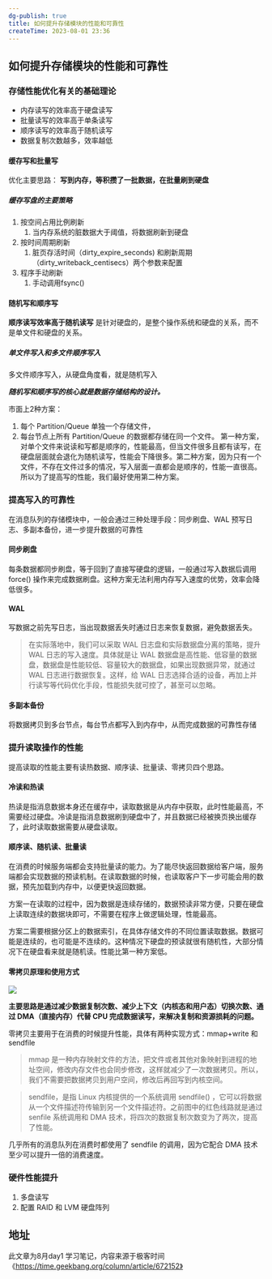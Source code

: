 ```yaml
---
dg-publish: true
title: 如何提升存储模块的性能和可靠性
createTime: 2023-08-01 23:36  
---
```

## 如何提升存储模块的性能和可靠性

### 存储性能优化有关的基础理论

- 内存读写的效率高于硬盘读写
- 批量读写的效率高于单条读写
- 顺序读写的效率高于随机读写
- 数据复制次数越多，效率越低

#### 缓存写和批量写

优化主要思路： **写到内存，等积攒了一批数据，在批量刷到硬盘**

##### 缓存写盘的主要策略

1. 按空间占用比例刷新
	1. 当内存系统的脏数据大于阈值，将数据刷新到硬盘
2. 按时间周期刷新
	1. 脏页存活时间（dirty_expire_seconds) 和刷新周期（dirty_writeback_centisecs）两个参数来配置
3. 程序手动刷新
	1. 手动调用fsync()

#### 随机写和顺序写

**顺序读写效率高于随机读写**
是针对硬盘的，是整个操作系统和硬盘的关系，而不是单文件和硬盘的关系。

##### 单文件写入和多文件顺序写入
多文件顺序写入，从硬盘角度看，就是随机写入

_**随机写和顺序写的核心就是数据存储结构的设计。**_


市面上2种方案：
1. 每个 Partition/Queue 单独一个存储文件，
2. 每台节点上所有 Partition/Queue 的数据都存储在同一个文件。
第一种方案，对单个文件来说读和写都是顺序的，性能最高，但当文件很多且都有读写，在硬盘层面就会退化为随机读写，性能会下降很多。第二种方案，因为只有一个文件，不存在文件过多的情况，写入层面一直都会是顺序的，性能一直很高。所以为了提高写的性能，我们最好使用第二种方案。

### 提高写入的可靠性

在消息队列的存储模块中，一般会通过三种处理手段：同步刷盘、WAL 预写日志、多副本备份，进一步提升数据的可靠性
#### 同步刷盘
每条数据都同步刷盘，等于回到了直接写硬盘的逻辑，一般通过写入数据后调用 force() 操作来完成数据刷盘。这种方案无法利用内存写入速度的优势，效率会降低很多。

#### WAL
写数据之前先写日志，当出现数据丢失时通过日志来恢复数据，避免数据丢失。

> 在实际落地中，我们可以采取 WAL 日志盘和实际数据盘分离的策略，提升 WAL 日志的写入速度。具体就是让 WAL 数据盘是高性能、低容量的数据盘，数据盘是性能较低、容量较大的数据盘，如果出现数据异常，就通过 WAL 日志进行数据恢复。这样，给 WAL 日志选择合适的设备，再加上并行读写等代码优化手段，性能损失就可控了，甚至可以忽略。

#### 多副本备份
将数据拷贝到多台节点，每台节点都写入到内存中，从而完成数据的可靠性存储



### 提升读取操作的性能

提高读取的性能主要有读热数据、顺序读、批量读、零拷贝四个思路。

#### 冷读和热读
热读是指消息数据本身还在缓存中，读取数据是从内存中获取，此时性能最高，不需要经过硬盘。冷读是指消息数据刷到硬盘中了，并且数据已经被换页换出缓存了，此时读取数据需要从硬盘读取。

#### 顺序读、随机读、批量读

在消费的时候服务端都会支持批量读的能力。为了能尽快返回数据给客户端，服务端都会实现数据的预读机制。在读取数据的时候，也读取客户下一步可能会用的数据，预先加载到内存中，以便更快返回数据。

方案一在读取的过程中，因为数据是连续存储的，数据预读非常方便，只要在硬盘上读取连续的数据块即可，不需要在程序上做逻辑处理，性能最高。

方案二需要根据分区上的数据索引，在具体存储文件的不同位置读取数据。数据可能是连续的，也可能是不连续的。这种情况下硬盘的预读就很有随机性，大部分情况下在硬盘看来就是随机读。性能比第一种方案低。
#### 零拷贝原理和使用方式
![](https://static001.geekbang.org/resource/image/80/d7/80ecda9234bcc260018618a578ea6cd7.jpg?wh=2737x1782)


**主要思路是通过减少数据复制次数、减少上下文（内核态和用户态）切换次数、通过 DMA（直接内存）代替 CPU 完成数据读写，来解决复制和资源损耗的问题。**

零拷贝主要用于在消费的时候提升性能，具体有两种实现方式：mmap+write 和 sendfile

> mmap 是一种内存映射文件的方法，把文件或者其他对象映射到进程的地址空间，修改内存文件也会同步修改，这样就减少了一次数据拷贝。所以，我们不需要把数据拷贝到用户空间，修改后再回写到内核空间。

>sendfile，是指 Linux 内核提供的一个系统调用 sendfile() ，它可以将数据从一个文件描述符传输到另一个文件描述符。之前图中的红色线路就是通过 senfile 系统调用和 DMA 技术，将四次的数据复制次数变为了两次，提高了性能。

几乎所有的消息队列在消费时都使用了 sendfile 的调用，因为它配合 DMA 技术至少可以提升一倍的消费速度。

### 硬件性能提升

1. 多盘读写
2. 配置 RAID 和 LVM 硬盘阵列


## 地址

此文章为8月day1 学习笔记，内容来源于极客时间《https://time.geekbang.org/column/article/672152》